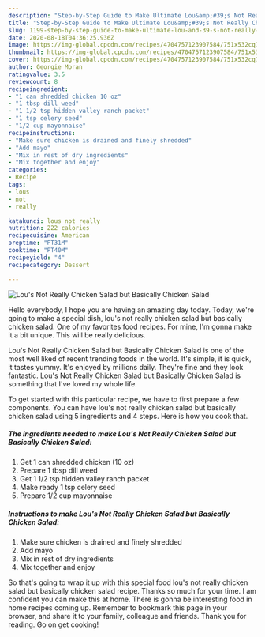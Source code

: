 ```yaml
---
description: "Step-by-Step Guide to Make Ultimate Lou&amp;#39;s Not Really Chicken Salad but Basically Chicken Salad"
title: "Step-by-Step Guide to Make Ultimate Lou&amp;#39;s Not Really Chicken Salad but Basically Chicken Salad"
slug: 1199-step-by-step-guide-to-make-ultimate-lou-and-39-s-not-really-chicken-salad-but-basically-chicken-salad
date: 2020-08-18T04:36:25.936Z
image: https://img-global.cpcdn.com/recipes/4704757123907584/751x532cq70/lous-not-really-chicken-salad-but-basically-chicken-salad-recipe-main-photo.jpg
thumbnail: https://img-global.cpcdn.com/recipes/4704757123907584/751x532cq70/lous-not-really-chicken-salad-but-basically-chicken-salad-recipe-main-photo.jpg
cover: https://img-global.cpcdn.com/recipes/4704757123907584/751x532cq70/lous-not-really-chicken-salad-but-basically-chicken-salad-recipe-main-photo.jpg
author: Georgie Moran
ratingvalue: 3.5
reviewcount: 8
recipeingredient:
- "1 can shredded chicken 10 oz"
- "1 tbsp dill weed"
- "1 1/2 tsp hidden valley ranch packet"
- "1 tsp celery seed"
- "1/2 cup mayonnaise"
recipeinstructions:
- "Make sure chicken is drained and finely shredded"
- "Add mayo"
- "Mix in rest of dry ingredients"
- "Mix together and enjoy"
categories:
- Recipe
tags:
- lous
- not
- really

katakunci: lous not really 
nutrition: 222 calories
recipecuisine: American
preptime: "PT31M"
cooktime: "PT40M"
recipeyield: "4"
recipecategory: Dessert

---
```



![Lou&#39;s Not Really Chicken Salad but Basically Chicken Salad](https://img-global.cpcdn.com/recipes/4704757123907584/751x532cq70/lous-not-really-chicken-salad-but-basically-chicken-salad-recipe-main-photo.jpg)

Hello everybody, I hope you are having an amazing day today. Today, we're going to make a special dish, lou&#39;s not really chicken salad but basically chicken salad. One of my favorites food recipes. For mine, I'm gonna make it a bit unique. This will be really delicious.



Lou&#39;s Not Really Chicken Salad but Basically Chicken Salad is one of the most well liked of recent trending foods in the world. It's simple, it is quick, it tastes yummy. It's enjoyed by millions daily. They're fine and they look fantastic. Lou&#39;s Not Really Chicken Salad but Basically Chicken Salad is something that I've loved my whole life.


To get started with this particular recipe, we have to first prepare a few components. You can have lou&#39;s not really chicken salad but basically chicken salad using 5 ingredients and 4 steps. Here is how you cook that.

<!--inarticleads1-->

##### The ingredients needed to make Lou&#39;s Not Really Chicken Salad but Basically Chicken Salad:

1. Get 1 can shredded chicken (10 oz)
1. Prepare 1 tbsp dill weed
1. Get 1 1/2 tsp hidden valley ranch packet
1. Make ready 1 tsp celery seed
1. Prepare 1/2 cup mayonnaise




<!--inarticleads2-->

##### Instructions to make Lou&#39;s Not Really Chicken Salad but Basically Chicken Salad:

1. Make sure chicken is drained and finely shredded
1. Add mayo
1. Mix in rest of dry ingredients
1. Mix together and enjoy




So that's going to wrap it up with this special food lou&#39;s not really chicken salad but basically chicken salad recipe. Thanks so much for your time. I am confident you can make this at home. There is gonna be interesting food in home recipes coming up. Remember to bookmark this page in your browser, and share it to your family, colleague and friends. Thank you for reading. Go on get cooking!
